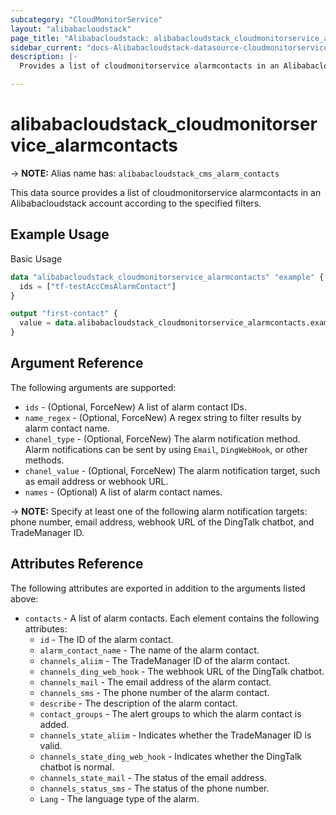```yaml
---
subcategory: "CloudMonitorService"
layout: "alibabacloudstack"
page_title: "Alibabacloudstack: alibabacloudstack_cloudmonitorservice_alarmcontacts"
sidebar_current: "docs-Alibabacloudstack-datasource-cloudmonitorservice-alarmcontacts"
description: |- 
  Provides a list of cloudmonitorservice alarmcontacts in an Alibabacloudstack account according to the specified filters.

---
```


# alibabacloudstack_cloudmonitorservice_alarmcontacts
-> **NOTE:** Alias name has: `alibabacloudstack_cms_alarm_contacts`

This data source provides a list of cloudmonitorservice alarmcontacts in an Alibabacloudstack account according to the specified filters.

## Example Usage

Basic Usage

```terraform
data "alibabacloudstack_cloudmonitorservice_alarmcontacts" "example" {
  ids = ["tf-testAccCmsAlarmContact"]
}

output "first-contact" {
  value = data.alibabacloudstack_cloudmonitorservice_alarmcontacts.example.contacts[0]
}
```

## Argument Reference

The following arguments are supported:

* `ids` - (Optional, ForceNew) A list of alarm contact IDs.
* `name_regex` - (Optional, ForceNew) A regex string to filter results by alarm contact name.
* `chanel_type` - (Optional, ForceNew) The alarm notification method. Alarm notifications can be sent by using `Email`, `DingWebHook`, or other methods.
* `chanel_value` - (Optional, ForceNew) The alarm notification target, such as email address or webhook URL.
* `names` - (Optional) A list of alarm contact names.

-> **NOTE:** Specify at least one of the following alarm notification targets: phone number, email address, webhook URL of the DingTalk chatbot, and TradeManager ID.

## Attributes Reference

The following attributes are exported in addition to the arguments listed above:

* `contacts` - A list of alarm contacts. Each element contains the following attributes:
    * `id` - The ID of the alarm contact.
    * `alarm_contact_name` - The name of the alarm contact.
    * `channels_aliim` - The TradeManager ID of the alarm contact.
    * `channels_ding_web_hook` - The webhook URL of the DingTalk chatbot.
    * `channels_mail` - The email address of the alarm contact.
    * `channels_sms` - The phone number of the alarm contact.
    * `describe` - The description of the alarm contact.
    * `contact_groups` - The alert groups to which the alarm contact is added.
    * `channels_state_aliim` - Indicates whether the TradeManager ID is valid.
    * `channels_state_ding_web_hook` - Indicates whether the DingTalk chatbot is normal.
    * `channels_state_mail` - The status of the email address.
    * `channels_status_sms` - The status of the phone number.
    * `Lang` - The language type of the alarm.